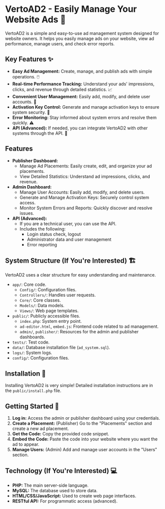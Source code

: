 # VertoAD2 - Easily Manage Your Website Ads 🚀

VertoAD2 is a simple and easy-to-use ad management system designed for website owners. It helps you easily manage ads on your website, view ad performance, manage users, and check error reports.

## Key Features ✨

-   **Easy Ad Management:** Create, manage, and publish ads with simple operations. 🖱️
-   **Real-time Performance Tracking:** Understand your ads' impressions, clicks, and revenue through detailed statistics. 📈
-   **Convenient User Management:** Easily add, modify, and delete user accounts. 👤
-   **Activation Key Control:** Generate and manage activation keys to ensure system security. 🔑
-   **Error Monitoring:** Stay informed about system errors and resolve them quickly. ⚠️
-   **API (Advanced):** If needed, you can integrate VertoAD2 with other systems through the API. 🔗

## Features

-   **Publisher Dashboard:**
    -   Manage Ad Placements: Easily create, edit, and organize your ad placements.
    -   View Detailed Statistics: Understand ad impressions, clicks, and revenue.
-   **Admin Dashboard:**
    -   Manage User Accounts: Easily add, modify, and delete users.
    -   Generate and Manage Activation Keys: Securely control system access.
    -   Monitor System Errors and Reports: Quickly discover and resolve issues.
-   **API (Advanced):**
    -   If you are a technical user, you can use the API.
    -   Includes the following:
        -   Login status check, logout
        -   Administrator data and user management
        -   Error reporting

## System Structure (If You're Interested) 🏗️

VertoAD2 uses a clear structure for easy understanding and maintenance.

-   `app/`: Core code.
    -   `Config/`: Configuration files.
    -   `Controllers/`: Handles user requests.
    -   `Core/`: Core classes.
    -   `Models/`: Data models.
    -   `Views/`: Web page templates.
-   `public/`: Publicly accessible files.
    -   `index.php`: System entry point.
    -   `ad-editor.html`, `embed.js`: Frontend code related to ad management.
    -   `admin/`, `publisher/`: Resources for the admin and publisher dashboards.
-   `tests/`: Test code.
-   `data/`: Database installation file (`ad_system.sql`).
-   `logs/`: System logs.
-   `config/`: Configuration files.

## Installation 💾

Installing VertoAD2 is very simple! Detailed installation instructions are in the `public/install.php` file.

## Getting Started 🏁

1.  **Log in:** Access the admin or publisher dashboard using your credentials.
2.  **Create a Placement:** (Publisher) Go to the "Placements" section and create a new ad placement.
3.  **Get the Code:** Copy the provided code snippet.
4.  **Embed the Code:** Paste the code into your website where you want the ad to appear.
5.  **Manage Users:** (Admin) Add and manage user accounts in the "Users" section.

## Technology (If You're Interested) 💻

-   **PHP:** The main server-side language.
-   **MySQL:** The database used to store data.
-   **HTML/CSS/JavaScript:** Used to create web page interfaces.
-   **RESTful API:** For programmatic access (advanced).
